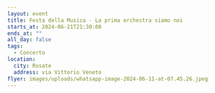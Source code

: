 ```yaml
---
layout: event
title: Festa della Musica - La prima orchestra siamo noi
starts_at: 2024-06-21T21:30:00
ends_at: ""
all_day: false
tags:
  - Concerto
location:
  city: Rosate
  address: via Vittorio Veneto
flyer: images/uploads/whatsapp-image-2024-06-11-at-07.45.26.jpeg
---
```

